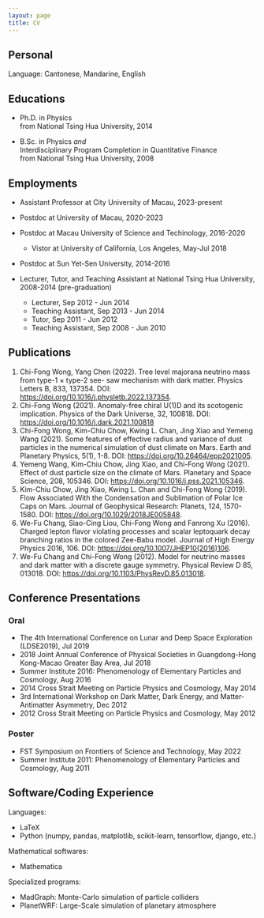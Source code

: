 ```yaml
---
layout: page
title: CV
---
```


## Personal

Language: Cantonese, Mandarine, English

## Educations

* Ph.D. in Physics <br>
from National Tsing Hua University, 2014
  
* B.Sc. in Physics _and_ <br>
Interdisciplinary Program Completion in Quantitative Finance <br>
from National Tsing Hua University, 2008

## Employments

* Assistant Professor at City University of Macau, 2023-present
* Postdoc at University of Macau, 2020-2023
* Postdoc at Macau University of Science and Techinology, 2016-2020
  * Vistor at University of California, Los Angeles, May-Jul 2018

* Postdoc at Sun Yet-Sen University, 2014-2016
* Lecturer, Tutor, and Teaching Assistant at National Tsing Hua University, 2008-2014 (pre-graduation)
  * Lecturer, Sep 2012 - Jun 2014
  * Teaching Assistant, Sep 2013 - Jun 2014
  * Tutor, Sep 2011 - Jun 2012
  * Teaching Assistant, Sep 2008 - Jun 2010


## Publications

1. Chi-Fong Wong, Yang Chen (2022). Tree level majorana neutrino mass from type-1 × type-2 see- saw mechanism with dark matter. Physics Letters B, 833, 137354. DOI: https://doi.org/10.1016/j.physletb.2022.137354.
2. Chi-Fong Wong (2021). Anomaly-free chiral U(1)D and its scotogenic implication. Physics of the Dark Universe, 32, 100818. DOI: https://doi.org/10.1016/j.dark.2021.100818
3. Chi-Fong Wong, Kim-Chiu Chow, Kwing L. Chan, Jing Xiao and Yemeng Wang (2021). Some features of effective radius and variance of dust particles in the numerical simulation of dust climate on Mars. Earth and Planetary Physics, 5(1), 1-8. DOI: https://doi.org/10.26464/epp2021005.
4. Yemeng Wang, Kim-Chiu Chow, Jing Xiao, and Chi-Fong Wong (2021). Effect of dust particle size on the climate of Mars. Planetary and Space Science, 208, 105346. DOI: https://doi.org/10.1016/j.pss.2021.105346.
5. Kim-Chiu Chow, Jing Xiao, Kwing L. Chan and Chi-Fong Wong (2019). Flow Associated With the Condensation and Sublimation of Polar Ice Caps on Mars. Journal of Geophysical Research: Planets, 124, 1570-1580. DOI: https://doi.org/10.1029/2018JE005848.
6. We-Fu Chang, Siao-Cing Liou, Chi-Fong Wong and Fanrong Xu (2016). Charged lepton flavor violating processes and scalar leptoquark decay branching ratios in the colored Zee-Babu model. Journal of High Energy Physics 2016, 106. DOI: https://doi.org/10.1007/JHEP10(2016)106.
7. We-Fu Chang and Chi-Fong Wong (2012). Model for neutrino masses and dark matter with a discrete gauge symmetry. Physical Review D 85, 013018. DOI: https://doi.org/10.1103/PhysRevD.85.013018.

## Conference Presentations

### Oral

* The 4th International Conference on Lunar and Deep Space Exploration (LDSE2019), Jul 2019
* 2018 Joint Annual Conference of Physical Societies in Guangdong-Hong Kong-Macao Greater Bay Area, Jul 2018
* Summer Institute 2016: Phenomenology of Elementary Particles and Cosmology, Aug 2016
* 2014 Cross Strait Meeting on Particle Physics and Cosmology, May 2014
* 3rd International Workshop on Dark Matter, Dark Energy, and Matter-Antimatter Asymmetry, Dec 2012
* 2012 Cross Strait Meeting on Particle Physics and Cosmology, May 2012

### Poster

* FST Symposium on Frontiers of Science and Technology, May 2022
* Summer Institute 2011: Phenomenology of Elementary Particles and Cosmology, Aug 2011

## Software/Coding Experience

Languages:

* LaTeX
* Python (numpy, pandas, matplotlib, scikit-learn, tensorflow, django, etc.)

Mathematical softwares:

* Mathematica

Specialized programs:

* MadGraph: Monte-Carlo simulation of particle colliders
* PlanetWRF: Large-Scale simulation of planetary atmosphere

